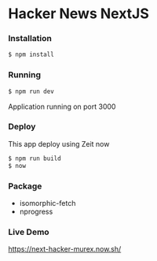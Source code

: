 # Hacker News NextJS

### Installation

```sh
$ npm install
```

### Running

```sh
$ npm run dev
```

Application running on port 3000

### Deploy

This app deploy using Zeit now

```sh
$ npm run build
$ now
```

### Package

- isomorphic-fetch
- nprogress

### Live Demo

https://next-hacker-murex.now.sh/
